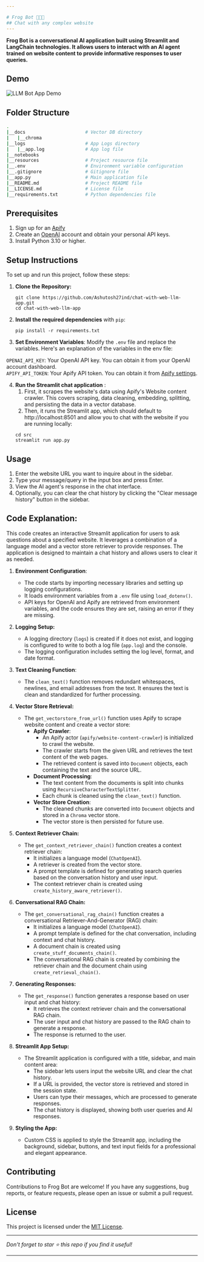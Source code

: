 ```yaml
---

# Frog Bot 🐸🤖🔗
## Chat with any complex website
---
```


**Frog Bot is a conversational AI application built using Streamlit and LangChain technologies. It allows users to interact with an AI agent trained on website content to provide informative responses to user queries.**

## Demo
![LLM Bot App Demo](./resources/streamlit-app-recording.gif)


## Folder Structure

```bash
.
|__docs                      # Vector DB directory
|   |__chroma                
|__logs                      # App Logs directory
|   |__app.log               # App log file
|__notebooks
|__resources                 # Project resource file 
|__.env                      # Environment variable configuration
|__.gitignore                # Gitignore file
|__app.py                    # Main application file
|__README.md                 # Project README file
|__LICENSE.md                # License file
|__requirements.txt          # Python dependencies file

```

## Prerequisites
1. Sign up for an [Apify](https://console.apify.com/sign-up) 
2. Create an [OpenAI](https://openai.com/) account and obtain your personal API keys.
3. Install Python 3.10 or higher.

## Setup Instructions

To set up and run this project, follow these steps:

1. **Clone the Repository:**
   ```
   git clone https://github.com/Ashutosh27ind/chat-with-web-llm-app.git
   cd chat-with-web-llm-app
   ```

2. **Install the required dependencies** with `pip`:
   ```
   pip install -r requirements.txt
   ```

3. **Set Environment Variables**: Modify the `.env` file and replace the variables. Here's an explanation of the variables in the env file:
  
`OPENAI_API_KEY`: Your OpenAI API key. You can obtain it from your OpenAI account dashboard.  
`APIFY_API_TOKEN`: Your Apify API token. You can obtain it from [Apify settings](https://console.apify.com/account/integrations).

4. **Run the Streamlit chat application** : 
   1. First, it scrapes the website's data using Apify's Website content crawler. This covers scraping, data cleaning, embedding, splitting, and persisting the data in a vector database.  
   2. Then, it runs the Streamlit app, which should default to http://localhost:8501 and allow you to chat with the website if you are running locally:   
   ```
   cd src
   streamlit run app.py
   ```

## Usage

1. Enter the website URL you want to inquire about in the sidebar.
2. Type your message/query in the input box and press Enter.
3. View the AI agent's response in the chat interface.
4. Optionally, you can clear the chat history by clicking the "Clear message history" button in the sidebar.

## Code Explanation:

This code creates an interactive Streamlit application for users to ask questions about a specified website. It leverages a combination of a language model and a vector store retriever to provide responses. The application is designed to maintain a chat history and allows users to clear it as needed.

1. **Environment Configuration**:  
   - The code starts by importing necessary libraries and setting up logging configurations.  
   - It loads environment variables from a `.env` file using `load_dotenv()`.  
   - API keys for OpenAI and Apify are retrieved from environment variables, and the code ensures they are set, raising an error if they are missing.  
          
2. **Logging Setup:**     
   - A logging directory (`logs`) is created if it does not exist, and logging is configured to write to both a log file (`app.log`) and the console.  
   - The logging configuration includes setting the log level, format, and date format.  
   
3. **Text Cleaning Function**:    
   - The `clean_text()` function removes redundant whitespaces, newlines, and email addresses from the text. It ensures the text is clean and standardized for further processing.   
      
4. **Vector Store Retrieval:**      
   - The `get_vectorstore_from_url()` function uses Apify to scrape website content and create a vector store:     
      - **Apify Crawler**:  
         - An Apify actor (`apify/website-content-crawler`) is initialized to crawl the website.     
         - The crawler starts from the given URL and retrieves the text content of the web pages.    
         - The retrieved content is saved into `Document` objects, each containing the text and the source URL.  
      - **Document Processing**:    
         - The text content from the documents is split into chunks using `RecursiveCharacterTextSplitter`.  
         - Each chunk is cleaned using the `clean_text()` function.  
      - **Vector Store Creation**:  
        - The cleaned chunks are converted into `Document` objects and stored in a `Chroma` vector store.  
        - The vector store is then persisted for future use.  
            
5. **Context Retriever Chain:**
   - The `get_context_retriever_chain()` function creates a context retriever chain:  
     - It initializes a language model (`ChatOpenAI`).  
     - A retriever is created from the vector store.  
     - A prompt template is defined for generating search queries based on the conversation history and user input.  
     - The context retriever chain is created using `create_history_aware_retriever()`.    
       
6. **Conversational RAG Chain:**
   - The `get_conversational_rag_chain()` function creates a conversational Retriever-And-Generator (RAG) chain:      
     - It initializes a language model (`ChatOpenAI`).  
     - A prompt template is defined for the chat conversation, including context and chat history.  
     - A document chain is created using `create_stuff_documents_chain()`.  
     - The conversational RAG chain is created by combining the retriever chain and the document chain using `create_retrieval_chain()`.  
       
7. **Generating Responses:**  
   - The `get_response()` function generates a response based on user input and chat history:  
     - It retrieves the context retriever chain and the conversational RAG chain.  
     - The user input and chat history are passed to the RAG chain to generate a response.   
     - The response is returned to the user.  
     
8. **Streamlit App Setup:**
   - The Streamlit application is configured with a title, sidebar, and main content area:
     - The sidebar lets users input the website URL and clear the chat history.
     - If a URL is provided, the vector store is retrieved and stored in the session state.
     - Users can type their messages, which are processed to generate responses.
     - The chat history is displayed, showing both user queries and AI responses.  
        
9. **Styling the App:**
   - Custom CSS is applied to style the Streamlit app, including the background, sidebar, buttons, and text input fields for a professional and elegant appearance.
   
## Contributing

Contributions to Frog Bot are welcome! If you have any suggestions, bug reports, or feature requests, please open an issue or submit a pull request.

## License

This project is licensed under the [MIT License](LICENSE).

---

*Don't forget to star ⭐ this repo if you find it useful!*

---
